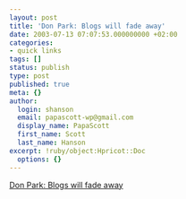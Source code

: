 ```yaml
---
layout: post
title: 'Don Park: Blogs will fade away'
date: 2003-07-13 07:07:53.000000000 +02:00
categories:
- quick links
tags: []
status: publish
type: post
published: true
meta: {}
author:
  login: shanson
  email: papascott-wp@gmail.com
  display_name: PapaScott
  first_name: Scott
  last_name: Hanson
excerpt: !ruby/object:Hpricot::Doc
  options: {}
---
```

<p><a title="Only subscriptions will remain" href="http://www.docuverse.com/blog/donpark/2003/07/12.html#a707">Don Park: Blogs will fade away</a></p>

